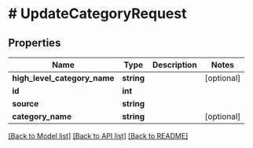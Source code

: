 # # UpdateCategoryRequest

## Properties

Name | Type | Description | Notes
------------ | ------------- | ------------- | -------------
**high_level_category_name** | **string** |  | [optional]
**id** | **int** |  |
**source** | **string** |  |
**category_name** | **string** |  | [optional]

[[Back to Model list]](../../README.md#models) [[Back to API list]](../../README.md#endpoints) [[Back to README]](../../README.md)
